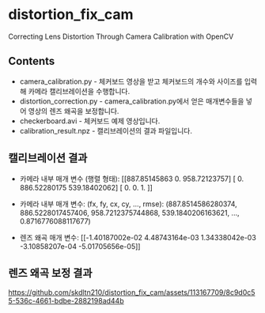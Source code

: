 # distortion_fix_cam
Correcting Lens Distortion Through Camera Calibration with OpenCV

## Contents

* camera_calibration.py - 체커보드 영상을 받고 체커보드의 개수와 사이즈를 입력해 카메라 캘리브레이션을 수행합니다.
* distortion_correction.py - camera_calibration.py에서 얻은 매개변수들을 넣어 영상의 렌즈 왜곡을 보정합니다.
* checkerboard.avi - 체커보드 예제 영상입니다.
* calibration_result.npz - 캘리브레이션의 결과 파일입니다.

## 캘리브레이션 결과

* 카메라 내부 매개 변수 (행렬 형태):
[[887.85145863   0.         958.72123757]
 [  0.         886.52280175 539.18402062]
 [  0.           0.           1.        ]]

* 카메라 내부 매개 변수:
(fx, fy, cx, cy, ..., rmse): (887.8514586280374, 886.5228017457406, 958.7212375744868, 539.1840206163621, ..., 0.8716776088117677)

* 렌즈 왜곡 매개 변수:
[[-1.40187002e-02  4.48743164e-03  1.34338042e-03 -3.10858207e-04
  -5.01705656e-05]]

## 렌즈 왜곡 보정 결과

https://github.com/skdltn210/distortion_fix_cam/assets/113167709/8c9d0c55-536c-4661-bdbe-2882198ad44b


